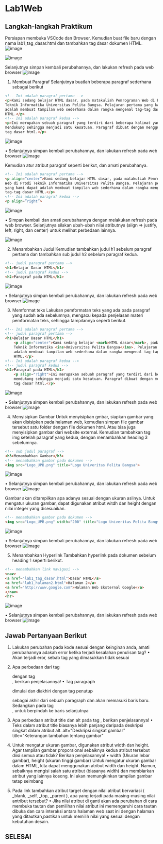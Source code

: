 # Lab1Web

## Langkah-langkah Praktikum
Persiapan membuka VSCode dan Browser.
Kemudian buat file baru dengan nama lab1_tag_dasar.html dan tambahkan tag dasar dokumen HTML.
![image](https://github.com/ZahraNurhaliza/Praktikum-4/blob/main/screenshot/ss.png)

![image](https://github.com/ZahraNurhaliza/Lab1Web/blob/main/screenshot/ss.1.png)


Selanjutnya simpan kembali perubahannya, dan lakukan refresh pada web browser
![image](https://github.com/ZahraNurhaliza/Lab1Web/blob/main/screenshot/ss.2.png)


1. Membuat Paragraf
Selanjutnya buatlah beberapa paragraf sederhana sebagai berikut
```html
<!-- Ini adalah paragraf pertama -->
<p>Kami sedang belajar HTML dasar, pada matakuliah Pemrograman Web di Prodi
Teknik Informatika Universitas Pelita Bangsa. Pelajaran pertama yang kami dapat
adalah membuat tampilan web sederhana dalam rangka mengenal tag-tag dasar
HTML.</p>
<!-- Ini adalah paragraf kedua -->
<p>Ini merupakan sebuah paragraf yang terdiri dari beberapa kalimat yang saling
mendukung sehingga menjadi satu kesatuan. Paragraf dibuat dengan menggunakan
tag dasar html.</p>
```
![image](https://github.com/ZahraNurhaliza/Lab1Web/blob/main/screenshot/ss.3.png)


• Selanjutnya simpan kembali perubahannya, dan lakukan refresh pada web browser
![image](https://github.com/ZahraNurhaliza/Lab1Web/blob/main/screenshot/ss.4.png)


Kemudian atur atribut paragraf seperti berikut, dan amati perubahanya.
```html
<!-- Ini adalah paragraf pertama -->
<p align=”center”>Kami sedang belajar HTML dasar, pada matakuliah Pemrograman
Web di Prodi Teknik Informatika Universitas Pelita Bangsa. Pelajaran pertama
yang kami dapat adalah membuat tampilan web sederhana dalam rangka mengenal
tag-tag dasar HTML.</p>
<!-- Ini adalah paragraf kedua -->
<p align=”right”>
```
![image](https://github.com/ZahraNurhaliza/Lab1Web/blob/main/screenshot/ss.5.png)

• Simpan kembali dan amati perubahannya dengan melakukan refresh pada web browser.
Selanjutnya silakan ubah-ubah nilai atributnya (align => justify, left, right, dan center) untuk melihat
perbedaan lainnya.

![image](https://github.com/ZahraNurhaliza/Lab1Web/blob/main/screenshot/ss.6.png)


2. Menambahkan Judul
Kemudian tambahkan judul h1 sebelum paragraf pertama dan tambahkan sub judul h2 sebelum paragraf kedua.
```html
<!-- judul paragraf pertama -->
<h1>Belajar Dasar HTML</h1>
<!-- judul paragraf kedua -->
<h2>Paragraf pada HTML</h2>
```
![image](https://github.com/ZahraNurhaliza/Lab1Web/blob/main/screenshot/ss.7.png)


• Selanjutnya simpan kembali perubahannya, dan lakukan refresh pada web browser
![image](https://github.com/ZahraNurhaliza/Lab1Web/blob/main/screenshot/ss.8.png)


3. Memformat teks
Lakukan pemformatan teks yang ada pada paragraf yang sudah ada sebelumnya, mengacu kepada
penjelasan materi pemformatan teks, sehingga tampilannya seperti berikut.
```html
<!-- Ini adalah paragraf pertama -->
<!-- judul paragraf pertama -->
<h1>Belajar Dasar HTML</h1>
    <p align="center">Kami sedang belajar <mark>HTML dasar</mark>, pada matakuliah <b>Pemrograman Web</b> di Prodi
    Teknik Informatika <ins>Universitas Pelita Bangsa</ins>. Pelajaran pertama yang kami dapat
    adalah membuat tampilan web sederhana dalam rangka mengenal tag-tag dasar
    HTML.</p>
<!-- Ini adalah paragraf kedua -->
<!-- judul paragraf kedua -->
<h2>Paragraf pada HTML</h2>
    <p align="right">Ini merupakan sebuah paragraf yang terdiri dari beberapa kalimat yang saling
    mendukung sehingga menjadi satu kesatuan. Paragraf dibuat dengan menggunakan
    tag dasar html.</p>
```
![image](https://github.com/ZahraNurhaliza/Lab1Web/blob/main/screenshot/ss.9.png)


• Selanjutnya simpan kembali perubahannya, dan lakukan refresh pada web browser
![image](https://github.com/ZahraNurhaliza/Lab1Web/blob/main/screenshot/ss.10.png)


4. Menyisipkan Gambar
Untuk menyisipkan gmbar, siapkan gambar yang akan disisipkan pada halaman web, kemudian
simpan file gambar tersebut satu folder dengan file dokumen html. Atau bisa juga menyisipkan
gambar dari website external.
Kemudian tambahkan tag img setelah paragraf yang kedua, dengan menambahkan heading 3 sebelumnya.
```html
<!-- sub judul paragraf -->
<h3>Menambahkan Gambar</h3>
<!-- menambahkan gambar pada dokumen -->
<img src="Logo_UPB.png" title="Logo Univeritas Pelita Bangsa">
```
![image](https://github.com/ZahraNurhaliza/Lab1Web/blob/main/screenshot/ss.11.png)


• Selanjutnya simpan kembali perubahannya, dan lakukan refresh pada web browser
![image](https://github.com/ZahraNurhaliza/Lab1Web/blob/main/screenshot/ss.12.png)


Gambar akan ditampilkan apa adanya sesuai dengan ukuran aslinya. Untuk mengatur ukuran
gambar, dapat digunakan atribut witdh dan height dengan nilai integer yang disesuaikan.
```html
<!-- menambahkan gambar pada dokumen -->
<img src="Logo_UPB.png" width="200" title="Logo Univeritas Pelita Bangsa">
```
![image](https://github.com/ZahraNurhaliza/Lab1Web/blob/main/screenshot/ss.13.png)


• Selanjutnya simpan kembali perubahannya, dan lakukan refresh pada web browser
![image](https://github.com/ZahraNurhaliza/Lab1Web/blob/main/screenshot/ss.14.png)


5. Menambahkan Hyperlink
Tambahkan hyperlink pada dokumen sebelum heading 1 seperti berikut.
```html
<!-- menambahkan link navigasi -->
<nav>
<a href="lab1_tag_dasar.html">Dasar HTML</a>
<a href="lab1_halaman2.html">Halaman 2</a>
<a href="http://www.google.com">Halaman Web Eksternal Google</a>
</nav>
<hr>
```
![image](https://github.com/ZahraNurhaliza/Lab1Web/blob/main/screenshot/ss.15.png)


• Selanjutnya simpan kembali perubahannya, dan lakukan refresh pada web browser
![image](https://github.com/ZahraNurhaliza/Lab1Web/blob/main/screenshot/ss.16.png)


## Jawab Pertanyaan Berikut
1. Lakukan perubahan pada kode sesuai dengan keinginan anda, amati perubahannya adakah
error ketika terjadi kesalahan penulisan tag?
• Akan terjadi eror, sebab tag yang dimasukkan tidak sesuai

2. Apa perbedaan dari tag <p> dengan tag <br>, berikan penjelasannya!
• Tag paragraph <p> dimulai dan diakhiri dengan tag penutup </p> sebagai akhir dari sebuah paragraph dan akan memasuki baris baru. Sedangkan pada tag <br>, untuk berpindah ke baris selanjutnya

3. Apa perbedaan atribut title dan alt pada tag <img>, berikan penjelasannya!
• Teks dalam atribut title biasanya lebih panjang daripada deskripsi singkat dalam atribut alt.
alt="Deskripsi singkat gambar" title="Keterangan tambahan tentang gambar"

4. Untuk mengatur ukuran gambar, digunakan atribut width dan height. Agar tampilan gambar
proporsional sebaiknya kedua atribut tersebut diisi semua atau tidak? Berikan penjelasannya!
• width (Ukuran lebar gambar), height (ukuran tinggi gambar)
Untuk mengatur ukuran gambar dalam HTML, kita dapat menggunakan atribut width dan height. Namun, sebaiknya mengisi salah satu atribut (biasanya width) dan membiarkan atribut yang lainnya kosong. Ini akan memungkinkan tampilan gambar tetap seimbang

5. Pada link tambahkan atribut target dengan nilai atribut bervariasi ( _blank, _self, _top,
_parent ), apa yang terjadi pada masing-masing nilai antribut tersebut?
• Jika nilai atribut di ganti akan ada perubahan di cara membuka tautan dan pemilihan nilai atribut ini memengaruhi cara tautan dibuka dan cara interaksi antara halaman web saat ini dengan halaman yang ditautkan,pastikan untuk memilih nilai yang sesuai dengan kebutuhan desain.

## SELESAI